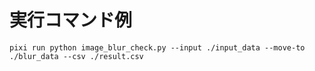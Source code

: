 # 実行コマンド例
```pixi run python image_blur_check.py --input ./input_data --move-to ./blur_data --csv ./result.csv```